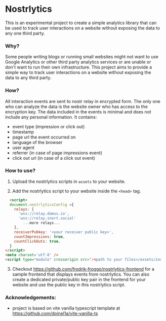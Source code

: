 # Nostrlytics

This is an experimental project to create a simple analytics library that can be used to track user interactions on a website without exposing the data to any one third party.

### Why?
Some people writing blogs or running small websites might not want to use Google Analytics or other third party analytics services or are unable or don't want to run their own infrastructure. This project aims to provide a simple way to track user interactions on a website without exposing the data to any third party.

### How?
All interaction events are sent to nostr relay in encrypted form. The only one who can analyze the data is the website owner who has access to the encryption key. The data included in the events is minimal and does not include any personal information.
It contains:
- event type (impression or click out)
- timestamp
- page url the event occurred on
- language of the browser
- user agent
- referrer (in case of page impressions event)
- click out url (in case of a click out event)

### How to use?

1. Upload the nostrlytics scripts in `assets` to your website.

2. Add the nostrlytics script to your website inside the `<head>` tag.
```html
  <script>
  document.nostrlyticsConfig ={
    relays: [
      'wss://relay.damus.io',
      'wss://relay.snort.social'
        ...more relays...
    ],
    receiverPubkey: '<your receiver public key>',
    countImpressions: true,
    countClickOuts: true,
  }
</script>
<meta charset='utf-8' />
<script type="module" crossorigin src="/<path to your files>/assets/index-Bfjtchap.js"></script>
```

3. Checkout https://github.com/frodrik-froggo/nostrlytics-frontend for a sample frontend that displays events from nostrlytics. You can also create a dedicated private/public key pair in the frontend for your website and use the public key in this nostrlytics script. 

### Acknowledgements:

* project is based on vite vanilla typescript template at https://github.com/doinel1a/vite-vanilla-ts